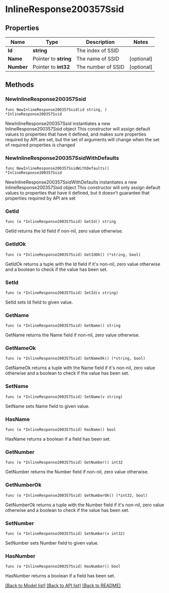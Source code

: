 # InlineResponse200357Ssid

## Properties

Name | Type | Description | Notes
------------ | ------------- | ------------- | -------------
**Id** | **string** | The index of SSID | 
**Name** | Pointer to **string** | The name of SSID | [optional] 
**Number** | Pointer to **int32** | The number of SSID | [optional] 

## Methods

### NewInlineResponse200357Ssid

`func NewInlineResponse200357Ssid(id string, ) *InlineResponse200357Ssid`

NewInlineResponse200357Ssid instantiates a new InlineResponse200357Ssid object
This constructor will assign default values to properties that have it defined,
and makes sure properties required by API are set, but the set of arguments
will change when the set of required properties is changed

### NewInlineResponse200357SsidWithDefaults

`func NewInlineResponse200357SsidWithDefaults() *InlineResponse200357Ssid`

NewInlineResponse200357SsidWithDefaults instantiates a new InlineResponse200357Ssid object
This constructor will only assign default values to properties that have it defined,
but it doesn't guarantee that properties required by API are set

### GetId

`func (o *InlineResponse200357Ssid) GetId() string`

GetId returns the Id field if non-nil, zero value otherwise.

### GetIdOk

`func (o *InlineResponse200357Ssid) GetIdOk() (*string, bool)`

GetIdOk returns a tuple with the Id field if it's non-nil, zero value otherwise
and a boolean to check if the value has been set.

### SetId

`func (o *InlineResponse200357Ssid) SetId(v string)`

SetId sets Id field to given value.


### GetName

`func (o *InlineResponse200357Ssid) GetName() string`

GetName returns the Name field if non-nil, zero value otherwise.

### GetNameOk

`func (o *InlineResponse200357Ssid) GetNameOk() (*string, bool)`

GetNameOk returns a tuple with the Name field if it's non-nil, zero value otherwise
and a boolean to check if the value has been set.

### SetName

`func (o *InlineResponse200357Ssid) SetName(v string)`

SetName sets Name field to given value.

### HasName

`func (o *InlineResponse200357Ssid) HasName() bool`

HasName returns a boolean if a field has been set.

### GetNumber

`func (o *InlineResponse200357Ssid) GetNumber() int32`

GetNumber returns the Number field if non-nil, zero value otherwise.

### GetNumberOk

`func (o *InlineResponse200357Ssid) GetNumberOk() (*int32, bool)`

GetNumberOk returns a tuple with the Number field if it's non-nil, zero value otherwise
and a boolean to check if the value has been set.

### SetNumber

`func (o *InlineResponse200357Ssid) SetNumber(v int32)`

SetNumber sets Number field to given value.

### HasNumber

`func (o *InlineResponse200357Ssid) HasNumber() bool`

HasNumber returns a boolean if a field has been set.


[[Back to Model list]](../README.md#documentation-for-models) [[Back to API list]](../README.md#documentation-for-api-endpoints) [[Back to README]](../README.md)


